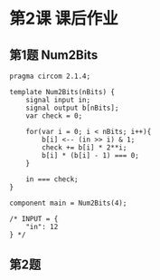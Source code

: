 # 第2课 课后作业

## 第1题 Num2Bits
<pre><code>pragma circom 2.1.4;

template Num2Bits(nBits) {
    signal input in;
    signal output b[nBits];
    var check = 0;

    for(var i = 0; i < nBits; i++){
        b[i] <-- (in >> i) & 1;
        check += b[i] * 2**i;
        b[i] * (b[i] - 1) === 0;
    }
    
    in === check;
}

component main = Num2Bits(4);

/* INPUT = {
    "in": 12
} */
</code></pre>

## 第2题 
